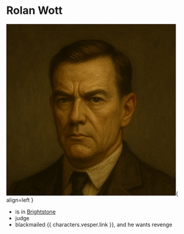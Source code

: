 # Rolan Wott

![Rolan Wott](./rolan-wott.png){ align=left }

- is in [Brightstone](brightstone.md)
- judge
- blackmailed {{ characters.vesper.link }}, and he wants revenge
